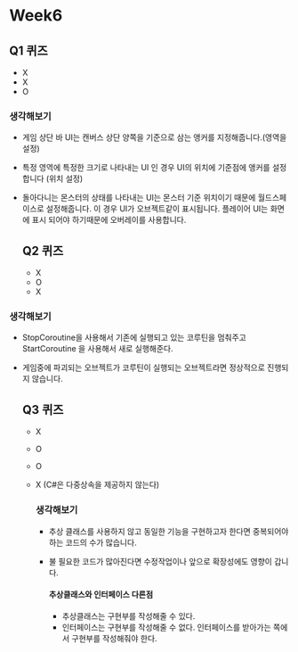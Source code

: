 # Week6

 ## Q1 퀴즈

- X
- X
- O

### 생각해보기

- 게임 상단 바 UI는 캔버스 상단 양쪽을 기준으로 삼는 앵커를 지정해줍니다.(영역을 설정)
- 특정 영역에 특정한 크기로 나타내는 UI 인 경우 UI의 위치에 기준점에 앵커를 설정합니다 (위치 설정)
- 돌아다니는 몬스터의 상태를 나타내는 UI는 몬스터 기준 위치이기 때문에 월드스페이스로 설정해줍니다. 이 경우 UI가 오브젝트같이 표시됩니다.
  플레이어 UI는 화면에 표시 되어야 하기때문에 오버레이를 사용합니다.

  ## Q2 퀴즈

  - X
  - O
  - X
 
 ### 생각해보기

 - StopCoroutine을 사용해서 기존에 실행되고 있는 코루틴을 멈춰주고 StartCoroutine 을 사용해서 새로 실행해준다.
 - 게임중에 파괴되는 오브젝트가 코루틴이 실행되는 오브젝트라면 정상적으로 진행되지 않습니다.

   ## Q3 퀴즈

   - X
   - O
   - O
   - X (C#은 다중상속을 제공하지 않는다)
  
     ### 생각해보기

     - 추상 클래스를 사용하지 않고 동일한 기능을 구현하고자 한다면 중복되어야 하는 코드의 수가 많습니다.
     - 불 필요한 코드가 많아진다면 수정작업이나 앞으로 확장성에도 영향이 갑니다.
    
       
       #### 추상클래스와 인터페이스 다른점
       - 추상클래스는 구현부를 작성해줄 수 있다.
       - 인터페이스는 구현부를 작성해줄 수 없다. 인터페이스를 받아가는 쪽에서 구현부를 작성해줘야 한다. 
